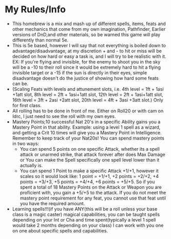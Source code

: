 # My Rules/Info
* This homebrew is a mix and mash up of different spells, items, feats and other mechanics that come from my own imagination, Pathfinder, Earlier versions of DnD,and other materials, so be warned this game will play differently than normal 5e.
* This is 5e based, however I will say that not everything is boiled down to advantage/disadvantage, at my discretion + and - to hit or miss will be decided on how hard or easy a task is, and I will try to be realistic with it. EX: If you're flying and invisible, for the enemy to shoot you in the sky will be a -10 to their roll since it would be extremely hard to hit a flying invisible target or a -15 if the sun is directly in their eyes, simple disadvantage doesn't do the justice of showing how hard some feats can be.
* (Scaling Feats with levels and attunement slots, i.e. 4th level = 1ft + 1asi +1att slot, 8th level = 2ft + 1asi+1att slot, 12th level = 2ft + 1asi+1att slot, 16th level = 3ft + 2asi +2att slot, 20th level = 4ft + 3asi +3att slot.) Only for first class.
* All rolling has to be done in front of me. Either on Roll20 or with cam on Idrc, I just need to see the roll with my own eyes.
* Mastery Points;10 successful Nat 20's in a specific Ability gains you a Mastery Point in that ability. Example: using a level 1 spell as a wizard, and getting a Crit 10 times will give you a Mastery Point in Intelligence. Remember to keep track of your Nat20s! You can spend mastery points in two ways: 
  * You can spend 5 points on one specific Attack, whether its a spell attack or unarmed strike, that attack forever after does Max Damage or You can make the Spell specifically one spell level lower than it actually is. 
  * You can spend 1 Point to make a specific Attack +1/+1, however it scales so it would look like: 1 point = +1/+1, +2 points = +2/+2,  +4 points = +3/+3, +5 points = +4/+4, +6 points = +5/+5. So if you spent a total of 18 Mastery Points on the Attack or Weapon you are proficient with, you gain a +5/+5 to the attack. If you do not meet the mastery point requirement for any feat, you cannot use that feat until you have the required amount.
* Learning spells!!!(if you have ANY(this will be a roll unless your base class is a magic caster)  magical capabilities, you can be taught spells depending on your Int or Cha and time spent(typically a level 1 spell would take 2 months depending on your class) I can work with you one on one about specific spells and capabilities.

